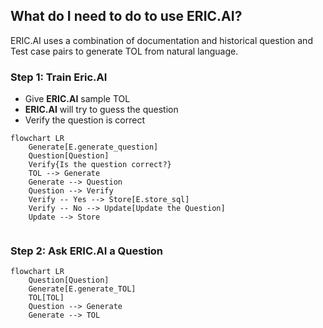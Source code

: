 ## What do I need to do to use **ERIC.AI**?
ERIC.AI uses a combination of documentation and historical question and Test case  pairs to generate TOL from natural language.

### Step 1: Train **Eric.AI**
- Give **ERIC.AI** sample TOL
- **ERIC.AI** will try to guess the question
- Verify the question is correct
```mermaid
flowchart LR
    Generate[E.generate_question]
    Question[Question]
    Verify{Is the question correct?}
    TOL --> Generate
    Generate --> Question
    Question --> Verify
    Verify -- Yes --> Store[E.store_sql]
    Verify -- No --> Update[Update the Question]
    Update --> Store
    
```

### Step 2: Ask **ERIC.AI** a Question
```mermaid
flowchart LR
    Question[Question]
    Generate[E.generate_TOL]
    TOL[TOL]
    Question --> Generate
    Generate --> TOL    
```

